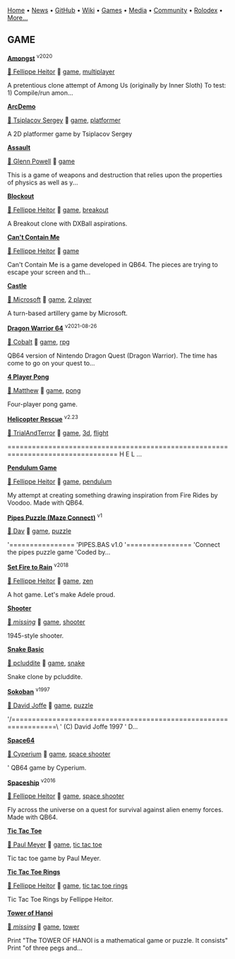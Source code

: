 [Home](https://qb64.com) • [News](/news.md) • [GitHub](/github.md) • [Wiki](/wiki.md) • [Games](/games.md) • [Media](/media.md) • [Community](/community.md) • [Rolodex](/rolodex.md) • [More...](/more.md)

## GAME

**[Amongst](amongst/index)** <sup>v2020</sup>

[🐝 Fellippe Heitor](fellippe-heitor) 🔗 [game](game), [multiplayer](multiplayer)

A pretentious clone attempt of Among Us (originally by Inner Sloth)  To test: 1) Compile/run amon...

**[ArcDemo](arc-demo/index)**

[🐝 Tsiplacov Sergey](tsiplacov-sergey) 🔗 [game](game), [platformer](platformer)

A 2D platformer game by Tsiplacov Sergey

**[Assault](assault/index)**

[🐝 Glenn Powell](glenn-powell) 🔗 [game](game)

This is a game of weapons and destruction that relies upon the properties of physics as well as y...

**[Blockout](blockout/index)**

[🐝 Fellippe Heitor](fellippe-heitor) 🔗 [game](game), [breakout](breakout)

A Breakout clone with DXBall aspirations.

**[Can't Contain Me](cant-contain-me/index)**

[🐝 Fellippe Heitor](fellippe-heitor) 🔗 [game](game)

Can't Contain Me is a game developed in QB64.  The pieces are trying to escape your screen and th...

**[Castle](castle/index)**

[🐝 Microsoft](microsoft) 🔗 [game](game), [2 player](2-player)

A turn-based artillery game by Microsoft.

**[Dragon Warrior 64](dragon-warrior/index)** <sup>v2021-08-26</sup>

[🐝 Cobalt](cobalt) 🔗 [game](game), [rpg](rpg)

QB64 version of Nintendo Dragon Quest (Dragon Warrior).  The time has come to go on your quest to...

**[4 Player Pong](four-player-pong/index)**

[🐝 Matthew](matthew) 🔗 [game](game), [pong](pong)

Four-player pong game.

**[Helicopter Rescue](helicopter-rescue/index)** <sup>v2.23</sup>

[🐝 TrialAndTerror](trialandterror) 🔗 [game](game), [3d](3d), [flight](flight)

================================================================================= 		       H E L ...

**[Pendulum Game](pendulum-game/index)**

[🐝 Fellippe Heitor](fellippe-heitor) 🔗 [game](game), [pendulum](pendulum)

My attempt at creating something drawing inspiration from Fire Rides by Voodoo. Made with QB64.

**[Pipes Puzzle (Maze Connect)](pipes-puzzle/index)** <sup>v1</sup>

[🐝 Dav](dav) 🔗 [game](game), [puzzle](puzzle)

 '================  'PIPES.BAS v1.0  '================  'Connect the pipes puzzle game  'Coded by...

**[Set Fire to Rain](set-fire-to-rain/index)** <sup>v2018</sup>

[🐝 Fellippe Heitor](fellippe-heitor) 🔗 [game](game), [zen](zen)

A hot game. Let's make Adele proud.

**[Shooter](shooter/index)**

[🐝 *missing*](author_missing) 🔗 [game](game), [shooter](shooter)

1945-style shooter.

**[Snake Basic](snake-basic/index)**

[🐝 pcluddite](pcluddite) 🔗 [game](game), [snake](snake)

Snake clone by pcluddite.

**[Sokoban](sokoban/index)** <sup>v1997</sup>

[🐝 David Joffe](david-joffe) 🔗 [game](game), [puzzle](puzzle)

'/=================================================================\ '  (C) David Joffe 1997 '  D...

**[Space64](space64/index)**

[🐝 Cyperium](cyperium) 🔗 [game](game), [space shooter](space-shooter)

' QB64 game by Cyperium.

**[Spaceship](spaceship/index)** <sup>v2016</sup>

[🐝 Fellippe Heitor](fellippe-heitor) 🔗 [game](game), [space shooter](space-shooter)

Fly across the universe on a quest for survival against alien enemy forces. Made with QB64.

**[Tic Tac Toe](tic-tac-toe/index)**

[🐝 Paul Meyer](paul-meyer) 🔗 [game](game), [tic tac toe](tic-tac-toe)

Tic tac toe game by Paul Meyer.

**[Tic Tac Toe Rings](tic-tac-toe-rings/index)**

[🐝 Fellippe Heitor](fellippe-heitor) 🔗 [game](game), [tic tac toe rings](tic-tac-toe-rings)

Tic Tac Toe Rings by Fellippe Heitor.

**[Tower of Hanoi](tower-of-hanoi/index)**

[🐝 *missing*](author_missing) 🔗 [game](game), [tower](tower)

Print "The TOWER OF HANOI is a mathematical game or puzzle. It consists" Print "of three pegs and...
